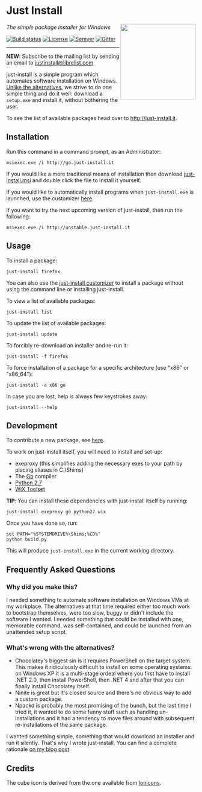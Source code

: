 # Just Install

<img src="https://cdn.rawgit.com/just-install/just-install/4953fdccb9614bbdb2b77991610db6b99b1757d1/misc/cube.svg" align="right" width="200" height="200"/>

_The simple package installer for Windows_

[![Build status](https://ci.appveyor.com/api/projects/status/wpof4badsg7y0l3s/branch/master?svg=true)](https://ci.appveyor.com/project/lvillani/just-install/branch/master)
[![License](http://img.shields.io/badge/license-GPL%203.0-blue.svg?style=flat)](http://choosealicense.com/licenses/gpl-3.0/)
[![Semver](http://img.shields.io/badge/version-v3.3.1-blue.svg?style=flat)](https://github.com/just-install/just-install/blob/master/CHANGELOG.md)
[![Gitter](https://img.shields.io/gitter/room/nwjs/nw.js.svg)](https://gitter.im/just-install/support)

--------------------------------------------------------------------------------

**NEW**: Subscribe to the mailing list by sending an email to <justinstall@librelist.com>

just-install is a simple program which automates software installation on Windows. [Unlike the
alternatives](http://lorenzo.villani.me/2013/04/08/just-install-my-stuff/), we strive to do one
simple thing and do it well: download a `setup.exe` and install it, without bothering the user.

To see the list of available packages head over to <http://just-install.it>.


## Installation

Run this command in a command prompt, as an Administrator:

```batch
msiexec.exe /i http://go.just-install.it
```

If you would like a more traditional means of installation then download
[just-install.msi](http://go.just-install.it) and double click the file to install it yourself.

If you would like to automatically install programs when `just-install.exe` is launched, use the
customizer [here](http://just-install.it/customizer.html).

If you want to try the next upcoming version of just-install, then run the following:

```batch
msiexec.exe /i http://unstable.just-install.it
```

## Usage

To install a package:

    just-install firefox

You can also use the [just-install customizer](http://just-install.it/customizer) to install a package without using the command line or installing just-install.

To view a list of available packages:

    just-install list

To update the list of available packages:

    just-install update

To forcibly re-download an installer and re-run it:

    just-install -f firefox

To force installation of a package for a specific architecture (use "x86" or "x86_64"):

    just-install -a x86 go

In case you are lost, help is always few keystrokes away:

    just-install --help


## Development

To contribute a new package, see [here](https://github.com/just-install/registry/blob/master/README.md).

To work on just-install itself, you will need to install and set-up:

* exeproxy (this simplifies adding the necessary exes to your path by placing aliases in C:\Shims)
* The [Go](https://golang.org/) compiler
* [Python 2.7](https://python.org/)
* [WiX Toolset](http://wixtoolset.org/)

**TIP**: You can install these dependencies with just-install itself by running:

    just-install exeproxy go python27 wix

Once you have done so, run:

    set PATH="%SYSTEMDRIVE%\Shims;%CD%"
    python build.py

This will produce `just-install.exe` in the current working directory.


## Frequently Asked Questions

### Why did you make this?

I needed something to automate software installation on Windows VMs at my workplace. The
alternatives at that time required either too much work to bootstrap themselves, were too slow,
buggy or didn't include the software I wanted. I needed something that could be installed with one,
memorable command, was self-contained, and could be launched from an unattended setup script.


### What's wrong with the alternatives?

* Chocolatey's biggest sin is it requires PowerShell on the target system. This makes it
  ridiculously difficult to install on some operating systems: on Windows XP it is a multi-stage
  ordeal where you first have to install .NET 2.0, then install PowerShell, then .NET 4 and after
  that you can finally install Chocolatey itself.
* Ninite is great but it's closed source and there's no obvious way to add a custom package.
* Npackd is probably the most promising of the bunch, but the last time I tried it, it wanted to do
  some funny stuff such as handling un-installations and it had a tendency to move files around
  with subsequent re-installations of the same package.

I wanted something simple, something that would download an installer and run it silently. That's
why I wrote just-install. You can find a complete rationale
[on my blog post](http://lorenzo.villani.me/2013/04/08/just-install-my-stuff/)




## Credits

The cube icon is derived from the one available from [Ionicons](http://ionicons.com/).
